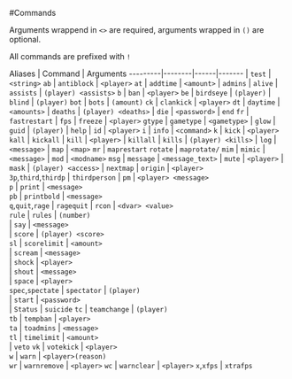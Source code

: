 #Commands

Arguments wrappend in `<>` are required, arguments wrapped in `()` are optional.

All commands are prefixed with `!`

 Aliases | Command | Arguments
---------|--------|------|-------
  | `test` | `<string>`
 `ab` | `antiblock` | `<player>` 
 `at` | `addtime` | `<amount>` 
  | `admins`
  | `alive`
  | `assists` | `(player) <assists>` 
 `b` | `ban` | `<player>` 
 `be` | `birdseye` | `(player)` 
  | `blind` | `(player)` 
 `bot` | `bots` | `(amount)` 
 `ck` | `clankick` | `<player>` 
 `dt` | `daytime` | `<amounts>` 
  | `deaths` | `(player) <deaths>` 
  | `die` | `<password>` 
  | `end`
 `fr` | `fastrestart`
  | `fps`
  | `freeze` | `<player>` 
 `gtype` | `gametype` | `<gametype>` 
  | `glow`
  | `guid` | `(player)` 
  | `help`
  | `id` | `<player>` 
 `i` | `info` | `<command>` 
 `k` | `kick` | `<player>` 
 `kall` | `kickall`
  | `kill` | `<player>` 
  | `killall`
  | `kills` | `(player) <kills>` 
  | `log` | `<message>` 
  | `map` | `<map>` 
 `mr` | `maprestart`
 `rotate` | `maprotate/`
 `mim` | `mimic` | `<message>` 
  | `mod` | `<modname>` 
 `msg` | `message` | `<message_text>` 
  | `mute` | `<player>` 
  | `mask` | `(player) <access>` 
  | `nextmap`
  | `origin` | `<player>`  
 `3p`,`third`,`thirdp` | `thirdperson` 
  | `pm` | `<player> <message>`  
 `p` | `print` | `<message>`  
 `pb` | `printbold` | `<message>`  
 `q`,`quit`,`rage` | `ragequit` 
  | `rcon` | `<dvar> <value>`  
 `rule` | `rules` | `(number)`  
  | `say` | `<message>`  
  | `score` | `(player) <score>`  
 `sl` | `scorelimit` | `<amount>`  
  | `scream` | `<message>`  
  | `shock` | `<player>`  
  | `shout` | `<message>`  
  | `space` | `<player>`  
 `spec`,`spectate` | `spectator` | `(player)`  
  | `start` | `<password>`  
  | `Status` 
  | `suicide` 
 `tc` | `teamchange` | `(player)`  
 `tb` | `tempban` | `<player>`  
 `ta` | `toadmins` | `<message>`  
 `tl` | `timelimit` | `<amount>`  
  | `veto` 
 `vk` | `votekick` | `<player>`  
 `w` | `warn` | `<player>(reason)`  
 `wr` | `warnremove` | `<player>` 
 `wc` | `warnclear` | `<player>` 
 `x`,`xfps` | `xtrafps`
